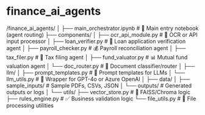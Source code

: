 # finance_ai_agents
/finance_ai_agents/
│
├── main_orchestrator.ipynb         # 🔁 Main entry notebook (agent routing)
├── components/
│   ├── ocr_api_module.py           # 🧾 OCR or API input processor
│   ├── loan_verifier.py            # 🏦 Loan application verification agent
│   ├── payroll_checker.py          # 💰 Payroll reconciliation agent
│   ├── tax_filer.py                # 🧾 Tax filing agent
│   ├── fund_valuator.py           # 📊 Mutual fund valuation agent
│   └── doc_router.py              # 📑 Document classifier/router
│
├── llm/
│   ├── prompt_templates.py         # 💬 Prompt templates for LLMs
│   └── llm_utils.py                # 🧠 Wrapper for GPT-4o or Azure OpenAI
│
├── data/
│   ├── sample_inputs/              # Sample PDFs, CSVs, JSON
│   └── outputs/                    # Generated outputs or logs
│
└── utils/
    ├── vector_store.py            # 🧠 FAISS/Chroma logic
    ├── rules_engine.py            # ✅ Business validation logic
    └── file_utils.py              # 📂 File processing utilities
